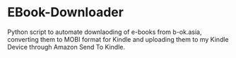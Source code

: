 # EBook-Downloader

Python script to automate downlaoding of e-books from b-ok.asia, converting them to MOBI format for Kindle and uploading them to my Kindle Device through Amazon Send To Kindle.